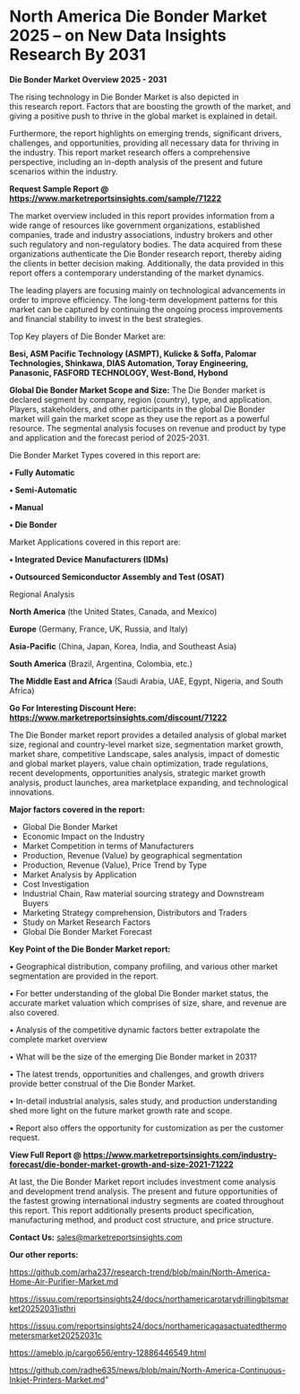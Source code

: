 # North America Die Bonder Market 2025 – on New Data Insights Research By 2031

<Strong> Die Bonder Market Overview 2025 - 2031</strong>

The rising technology in Die Bonder Market is also depicted in this research report. Factors that are boosting the growth of the market, and giving a positive push to thrive in the global market is explained in detail.

Furthermore, the report highlights on emerging trends, significant drivers, challenges, and opportunities, providing all necessary data for thriving in the industry. This report market research offers a comprehensive perspective, including an in-depth analysis of the present and future scenarios within the industry.

<strong>Request Sample Report @ <a href=https://www.marketreportsinsights.com/sample/71222>https://www.marketreportsinsights.com/sample/71222</a></strong>

The market overview included in this report provides information from a wide range of resources like government organizations, established companies, trade and industry associations, industry brokers and other such regulatory and non-regulatory bodies. The data acquired from these organizations authenticate the Die Bonder research report, thereby aiding the clients in better decision making. Additionally, the data provided in this report offers a contemporary understanding of the market dynamics.

The leading players are focusing mainly on technological advancements in order to improve efficiency. The long-term development patterns for this market can be captured by continuing the ongoing process improvements and financial stability to invest in the best strategies.

Top Key players of Die Bonder Market are:

<strong>Besi, ASM Pacific Technology (ASMPT), Kulicke & Soffa, Palomar Technologies, Shinkawa, DIAS Automation, Toray Engineering, Panasonic, FASFORD TECHNOLOGY, West-Bond, Hybond</strong>

<strong><b>Global Die Bonder Market Scope and Size:</b></strong>
The Die Bonder market is declared segment by company, region (country), type, and application. Players, stakeholders, and other participants in the global Die Bonder market will gain the market scope as they use the report as a powerful resource. The segmental analysis focuses on revenue and product by type and application and the forecast period of 2025-2031.

Die Bonder Market Types covered in this report are:

<strong>• Fully Automatic

• Semi-Automatic

• Manual

• Die Bonder</strong>

Market Applications covered in this report are:

<strong>• Integrated Device Manufacturers (IDMs)

• Outsourced Semiconductor Assembly and Test (OSAT)</strong> 

Regional Analysis

<strong>North America</strong> (the United States, Canada, and Mexico)

<strong>Europe</strong> (Germany, France, UK, Russia, and Italy)

<strong>Asia-Pacific</strong> (China, Japan, Korea, India, and Southeast Asia)

<strong>South America</strong> (Brazil, Argentina, Colombia, etc.)

<strong>The Middle East and Africa</strong> (Saudi Arabia, UAE, Egypt, Nigeria, and South Africa)

<strong>Go For Interesting Discount Here: <a href=https://www.marketreportsinsights.com/discount/71222>https://www.marketreportsinsights.com/discount/71222</a></strong>

The Die Bonder market report provides a detailed analysis of global market size, regional and country-level market size, segmentation market growth, market share, competitive Landscape, sales analysis, impact of domestic and global market players, value chain optimization, trade regulations, recent developments, opportunities analysis, strategic market growth analysis, product launches, area marketplace expanding, and technological innovations.

<strong><b>Major factors covered in the report:</b></strong>
<ul>
  <li>Global Die Bonder Market </li>
  <li>Economic Impact on the Industry</li>
  <li>Market Competition in terms of Manufacturers</li>
  <li>Production, Revenue (Value) by geographical segmentation</li>
  <li>Production, Revenue (Value), Price Trend by Type</li>
  <li>Market Analysis by Application</li>
  <li>Cost Investigation</li>
  <li>Industrial Chain, Raw material sourcing strategy and Downstream Buyers</li>
  <li>Marketing Strategy comprehension, Distributors and Traders</li>
  <li>Study on Market Research Factors</li>
  <li>Global Die Bonder Market Forecast</li>
</ul>

<strong><b>Key Point of the Die Bonder Market report:</b></strong>

• Geographical distribution, company profiling, and various other market segmentation are provided in the report.

• For better understanding of the global Die Bonder market status, the accurate market valuation which comprises of size, share, and revenue are also covered.

• Analysis of the competitive dynamic factors better extrapolate the complete market overview

• What will be the size of the emerging Die Bonder market in 2031?

• The latest trends, opportunities and challenges, and growth drivers provide better construal of the Die Bonder Market.

• In-detail industrial analysis, sales study, and production understanding shed more light on the future market growth rate and scope.

• Report also offers the opportunity for customization as per the customer request.

<strong><b>View Full Report @ <a href=https://www.marketreportsinsights.com/industry-forecast/die-bonder-market-growth-and-size-2021-71222>https://www.marketreportsinsights.com/industry-forecast/die-bonder-market-growth-and-size-2021-71222</a></b></strong>


At last, the Die Bonder Market report includes investment come analysis and development trend analysis. The present and future opportunities of the fastest growing international industry segments are coated throughout this report. This report additionally presents product specification, manufacturing method, and product cost structure, and price structure.

<strong>Contact Us:</strong>
sales@marketreportsinsights.com

<strong>Our other reports:</strong>

<a href=https://github.com/arha237/research-trend/blob/main/North-America-Home-Air-Purifier-Market.md>https://github.com/arha237/research-trend/blob/main/North-America-Home-Air-Purifier-Market.md</a>

<a href=https://issuu.com/reportsinsights24/docs/northamericarotarydrillingbitsmarket20252031isthri>https://issuu.com/reportsinsights24/docs/northamericarotarydrillingbitsmarket20252031isthri</a>

<a href=https://issuu.com/reportsinsights24/docs/northamericagasactuatedthermometersmarket20252031c>https://issuu.com/reportsinsights24/docs/northamericagasactuatedthermometersmarket20252031c</a>

<a href=https://ameblo.jp/cargo656/entry-12886446549.html>https://ameblo.jp/cargo656/entry-12886446549.html</a>

<a href=https://github.com/radhe635/news/blob/main/North-America-Continuous-Inkjet-Printers-Market.md>https://github.com/radhe635/news/blob/main/North-America-Continuous-Inkjet-Printers-Market.md</a>"
